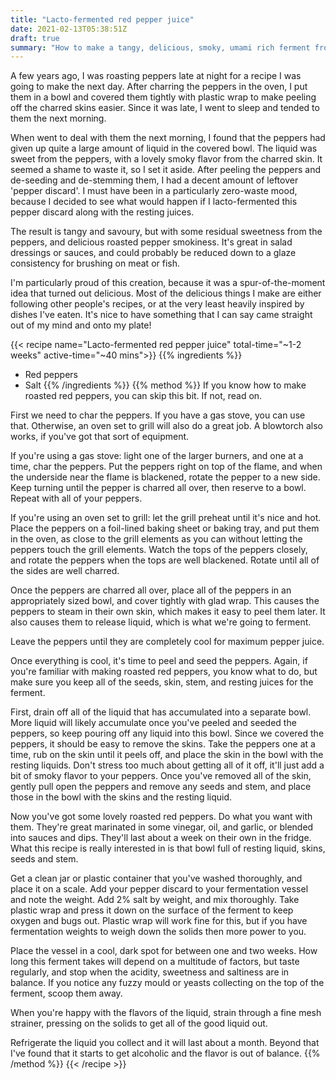 ```yaml
---
title: "Lacto-fermented red pepper juice"
date: 2021-02-13T05:38:51Z
draft: true
summary: "How to make a tangy, delicious, smoky, umami rich ferment from red peppers"
---
```


A few years ago, I was roasting peppers late at night for a recipe I was going to make the next day.
After charring the peppers in the oven, I put them in a bowl and covered them tightly with plastic wrap to make peeling
off the charred skins easier.
Since it was late, I went to sleep and tended to them the next morning.

When went to deal with them the next morning, I found that the peppers had given up quite a large amount of liquid in
the covered bowl.
The liquid was sweet from the peppers, with a lovely smoky flavor from the charred skin.
It seemed a shame to waste it, so I set it aside.
After peeling the peppers and de-seeding and de-stemming them, I had a decent amount of leftover 'pepper discard'.
I must have been in a particularly zero-waste mood, because I decided to see what would happen if I lacto-fermented
this pepper discard along with the resting juices.

The result is tangy and savoury, but with some residual sweetness from the peppers, and delicious roasted pepper
smokiness. It's great in salad dressings or sauces, and could probably be reduced down to a glaze consistency for
brushing on meat or fish.

I'm particularly proud of this creation, because it was a spur-of-the-moment idea that turned out delicious.
Most of the delicious things I make are either following other people's recipes, or at the very least heavily inspired
by dishes I've eaten. It's nice to have something that I can say came straight out of my mind and onto my plate!

{{< recipe name="Lacto-fermented red pepper juice" total-time="~1-2 weeks" active-time="~40 mins">}}
  {{% ingredients %}}
  * Red peppers
  * Salt
  {{% /ingredients %}}
  {{% method %}}
  If you know how to make roasted red peppers, you can skip this bit. If not, read on.
  
  First we need to char the peppers. If you have a gas stove, you can use that. Otherwise, an oven set to grill will
  also do a great job. A blowtorch also works, if you've got that sort of equipment.
  
  If you're using a gas stove: light one of the larger burners, and one at a time, char the peppers. Put the peppers
  right on top of the flame, and when the underside near the flame is blackened, rotate the pepper to a new side.
  Keep turning until the pepper is charred all over, then reserve to a bowl.
  Repeat with all of your peppers.
  
  If you're using an oven set to grill: let the grill preheat until it's nice and hot. Place the peppers on a foil-lined
  baking sheet or baking tray, and put them in the oven, as close to the grill elements as you can without letting the
  peppers touch the grill elements. Watch the tops of the peppers closely, and rotate the peppers when the tops are
  well blackened. Rotate until all of the sides are well charred.
  
  Once the peppers are charred all over, place all of the peppers in an appropriately sized bowl, and cover tightly
  with glad wrap. This causes the peppers to steam in their own skin, which makes it easy to peel them later. It also
  causes them to release liquid, which is what we're going to ferment.
  
  Leave the peppers until they are completely cool for maximum pepper juice.
  
  Once everything is cool, it's time to peel and seed the peppers. Again, if you're familiar with making roasted red
  peppers, you know what to do, but make sure you keep all of the seeds, skin, stem, and resting juices for the ferment.
  
  First, drain off all of the liquid that has accumulated into a separate bowl. More liquid will likely accumulate
  once you've peeled and seeded the peppers, so keep pouring off any liquid into this bowl.
  Since we covered the peppers, it should be easy to remove the skins.
  Take the peppers one at a time, rub on the skin until it peels off, and place the skin in the bowl with the resting liquids.
  Don't stress too much about getting all of it off, it'll just add a bit of smoky flavor to your peppers.
  Once you've removed all of the skin, gently pull open the peppers and remove any seeds and stem, and place those in
  the bowl with the skins and the resting liquid.
  
  Now you've got some lovely roasted red peppers. Do what you want with them. They're great marinated in some vinegar,
  oil, and garlic, or blended into sauces and dips. They'll last about a week on their own in the fridge. What this
  recipe is really interested in is that bowl full of resting liquid, skins, seeds and stem.
  
  Get a clean jar or plastic container that you've washed thoroughly, and place it on a scale.
  Add your pepper discard to your fermentation vessel and note the weight.
  Add 2% salt by weight, and mix thoroughly.
  Take plastic wrap and press it down on the surface of the ferment to keep oxygen and bugs out.
  Plastic wrap will work fine for this, but if you have fermentation weights to weigh down the solids then more power
  to you. 
  
  Place the vessel in a cool, dark spot for between one and two weeks.
  How long this ferment takes will depend on a multitude of factors, but taste regularly, and stop when the acidity,
  sweetness and saltiness are in balance.
  If you notice any fuzzy mould or yeasts collecting on the top of the ferment, scoop them away.
  
  When you're happy with the flavors of the liquid, strain through a fine mesh strainer, pressing on the solids to
  get all of the good liquid out.
  
  Refrigerate the liquid you collect and it will last about a month.
  Beyond that I've found that it starts to get alcoholic and the flavor is out of balance.
  {{% /method %}}
{{< /recipe >}}